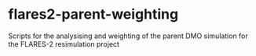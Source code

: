 # flares2-parent-weighting
Scripts for the analysising and weighting of the parent DMO simulation for the FLARES-2 resimulation project

